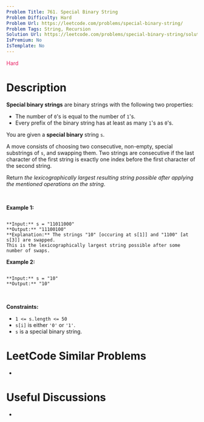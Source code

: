 ```yaml
---
Problem Title: 761. Special Binary String
Problem Difficulty: Hard
Problem Url: https://leetcode.com/problems/special-binary-string/
Problem Tags: String, Recursion
Solution Url: https://leetcode.com/problems/special-binary-string/solution/
IsPremium: No
IsTemplate: No
---
```


<span style="color: rgb(233, 30, 99);">Hard</span>

# Description

**Special binary strings** are binary strings with the following two properties:


* The number of `0`'s is equal to the number of `1`'s.
* Every prefix of the binary string has at least as many `1`'s as `0`'s.


You are given a **special binary** string `s`.


A move consists of choosing two consecutive, non-empty, special substrings of `s`, and swapping them. Two strings are consecutive if the last character of the first string is exactly one index before the first character of the second string.


Return *the lexicographically largest resulting string possible after applying the mentioned operations on the string*.


 


**Example 1:**



```

**Input:** s = "11011000"
**Output:** "11100100"
**Explanation:** The strings "10" [occuring at s[1]] and "1100" [at s[3]] are swapped.
This is the lexicographically largest string possible after some number of swaps.

```

**Example 2:**



```

**Input:** s = "10"
**Output:** "10"

```

 


**Constraints:**


* `1 <= s.length <= 50`
* `s[i]` is either `'0'` or `'1'`.
* `s` is a special binary string.




# LeetCode Similar Problems

- []()

# Useful Discussions

- []()
